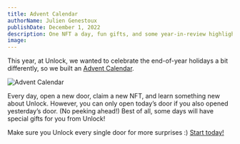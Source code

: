 ```yaml
---
title: Advent Calendar
authorName: Julien Genestoux
publishDate: December 1, 2022
description: One NFT a day, fun gifts, and some year-in-review highlights — just for you!
image:
---
```


This year, at Unlock, we wanted to celebrate the end-of-year holidays a bit differently, so we built an [Advent Calendar](https://advent.unlock-protocol.com/).

![Advent Calendar](/images/blog/advent-calendar-2022.png)

Every day, open a new door, claim a new NFT, and learn something new about Unlock. However, you can only open today’s door if you also opened yesterday’s door. (No peeking ahead!) Best of all, some days will have special gifts for you from Unlock!

Make sure you Unlock every single door for more surprises :) [Start today!](https://advent.unlock-protocol.com/)
